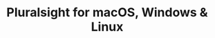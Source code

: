 ---
name: Pluralsight
url: 'https://www.pluralsight.com'
category: Education
title: 'Pluralsight for macOS, Windows & Linux'
key: pluralsight

---